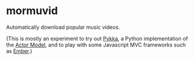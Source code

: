 mormuvid
========

Automatically download popular music videos.

(This is mostly an experiment to try out [Pykka](https://github.com/jodal/pykka), a Python implementation of the [Actor Model](http://en.wikipedia.org/wiki/Actor_model), and to play with some Javascript MVC frameworks such as [Ember](http://emberjs.com).)
